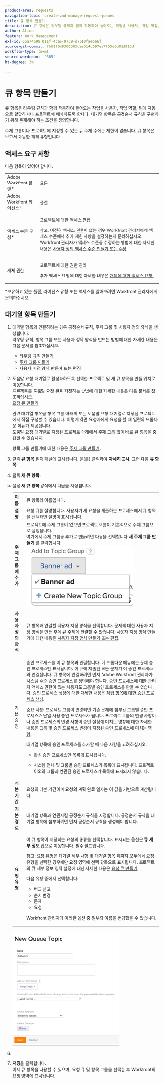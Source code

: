 ```yaml
---
product-area: requests
navigation-topic: create-and-manage-request-queues
title: 큐 항목 만들기
description: 큐 항목은 라우팅 규칙과 함께 작동하여 들어오는 작업을 사용자, 작업 역할, 팀에 자동으로 할당하거나 프로젝트에 배치하도록 합니다. 대기열 항목은 공정순서 규칙을 구현하기 위해 존재해야 하는 조건을 정의합니다.
author: Alina
feature: Work Management
exl-id: 65a74698-011f-4caa-9739-d7510faeb66f
source-git-commit: 7b61f6d9380365daa614c597ee7755d6d01d915d
workflow-type: tm+mt
source-wordcount: '885'
ht-degree: 3%

---
```


# 큐 항목 만들기

큐 항목은 라우팅 규칙과 함께 작동하여 들어오는 작업을 사용자, 작업 역할, 팀에 자동으로 할당하거나 프로젝트에 배치하도록 합니다. 대기열 항목은 공정순서 규칙을 구현하기 위해 존재해야 하는 조건을 정의합니다.

주제 그룹이나 프로젝트에 지정할 수 있는 큐 주제 수에는 제한이 없습니다. 큐 항목은 보고서 가능한 개체 유형입니다.

## 액세스 요구 사항

<!--drafted - replace table with P&P:

<table style="table-layout:auto"> 
 <col> 
 <col> 
 <tbody> 
  <tr> 
   <td role="rowheader">Adobe Workfront plan*</td> 
   <td> <p>Any </p> </td> 
  </tr> 
  <tr> 
   <td role="rowheader">Adobe Workfront license*</td> 
   <td> <p>Current license: Standard </p> 
   Or
   <p>Legacy license: Plan </p> </td> 
  </tr> 
  <tr> 
   <td role="rowheader">Access level configurations*</td> 
   <td> <p>Edit access to Projects</p> <p>Note: If you still don't have access, ask your Workfront administrator if they set additional restrictions in your access level. For information on how a Workfront administrator can modify your access level, see <a href="../../../administration-and-setup/add-users/configure-and-grant-access/create-modify-access-levels.md" class="MCXref xref">Create or modify custom access levels</a>.</p> </td> 
  </tr> 
  <tr> 
   <td role="rowheader">Object permissions</td> 
   <td> <p> Manage permissions to the project</p> <p>For information on requesting additional access, see <a href="../../../workfront-basics/grant-and-request-access-to-objects/request-access.md" class="MCXref xref">Request access to objects </a>.</p> </td> 
  </tr> 
 </tbody> 
</table>
-->

다음 항목이 있어야 합니다.

<table style="table-layout:auto"> 
 <col> 
 <col> 
 <tbody> 
  <tr> 
   <td role="rowheader">Adobe Workfront 플랜*</td> 
   <td> <p>모든 </p> </td> 
  </tr> 
  <tr> 
   <td role="rowheader">Adobe Workfront 라이선스*</td> 
   <td> <p>플랜 </p> </td> 
  </tr> 
  <tr> 
   <td role="rowheader">액세스 수준 구성*</td> 
   <td> <p>프로젝트에 대한 액세스 편집</p> <p>참고: 여전히 액세스 권한이 없는 경우 Workfront 관리자에게 액세스 수준에서 추가 제한 사항을 설정하는지 문의하십시오. Workfront 관리자가 액세스 수준을 수정하는 방법에 대한 자세한 내용은 <a href="../../../administration-and-setup/add-users/configure-and-grant-access/create-modify-access-levels.md" class="MCXref xref">사용자 정의 액세스 수준 만들기 또는 수정</a>.</p> </td> 
  </tr> 
  <tr> 
   <td role="rowheader">개체 권한</td> 
   <td> <p> 프로젝트에 대한 권한 관리</p> <p>추가 액세스 요청에 대한 자세한 내용은 <a href="../../../workfront-basics/grant-and-request-access-to-objects/request-access.md" class="MCXref xref">개체에 대한 액세스 요청 </a>.</p> </td> 
  </tr> 
 </tbody> 
</table>

&#42;보유하고 있는 플랜, 라이선스 유형 또는 액세스를 알아보려면 Workfront 관리자에게 문의하십시오

## 대기열 항목 만들기

1. 대기열 항목과 연결하려는 경우 공정순서 규칙, 주제 그룹 및 사용자 정의 양식을 생성합니다.\
   라우팅 규칙, 항목 그룹 또는 사용자 정의 양식을 만드는 방법에 대한 자세한 내용은 다음 문서를 참조하십시오.

   * [라우팅 규칙 만들기](../../../manage-work/requests/create-and-manage-request-queues/create-routing-rules.md)
   * [주제 그룹 만들기](../../../manage-work/requests/create-and-manage-request-queues/create-topic-groups.md)
   * [사용자 지정 양식 만들기 또는 편집](../../../administration-and-setup/customize-workfront/create-manage-custom-forms/create-or-edit-a-custom-form.md)

1. 도움말 요청 대기열로 활성화하도록 선택한 프로젝트 및 새 큐 항목을 만들 위치로 이동합니다.\
   프로젝트를 도움말 요청 큐로 지정하는 방법에 대한 자세한 내용은 다음 문서를 참조하십시오.\
   [요청 큐 만들기](../../../manage-work/requests/create-and-manage-request-queues/create-request-queue.md)

   관련 대기열 항목을 항목 그룹 아래의 또는 도움말 요청 대기열로 지정된 프로젝트에서 직접 구성할 수 있습니다. 이렇게 하면 요청자에게 요청을 할 때 일련의 드롭다운 메뉴가 제공됩니다.\
   도움말 요청 대기열로 지정된 프로젝트 아래에서 주제 그룹 없이 바로 큐 항목을 중첩할 수 있습니다.

   항목 그룹 만들기에 대한 내용은 [주제 그룹 만들기](../../../manage-work/requests/create-and-manage-request-queues/create-topic-groups.md).

1. 클릭 **큐 항목** 왼쪽 패널에 표시됩니다. 을(를) 클릭하여 **자세히 표시**, 그런 다음 **큐 항목**.
1. 클릭 **새 큐 항목**.
1. 설정 **새 큐 항목** 양식에서 다음을 지정합니다.

   <table style="table-layout:auto"> 
    <col> 
    <col> 
    <tbody> 
     <tr> 
      <td role="rowheader"><strong>이름</strong> </td> 
      <td> 큐 항목의 이름입니다.</td> 
     </tr> 
     <tr> 
      <td role="rowheader"><strong>설명</strong> </td> 
      <td>요청 큐를 설명합니다. 사용자가 새 요청을 제출하는 프로세스에서 큐 항목을 선택하면 설명이 표시됩니다. </td> 
     </tr> 
     <tr> 
      <td role="rowheader"><strong>주제 그룹에 추가</strong> </td> 
      <td> 프로젝트에 주제 그룹이 없으면 프로젝트 이름이 기본적으로 주제 그룹으로 설정됩니다.<br>여기에서 주제 그룹을 추가로 만들려면 다음을 선택합니다 <strong>새 주제 그룹 만들기</strong> 를 클릭합니다.<br><img src="assets/create-new-topic-group-within-queue-topic-350x203.png" alt="create_new_topic_group_within_queue_topic.png" style="width: 350;height: 203;"></td> 
     </tr> 
     <tr> 
      <td role="rowheader"><strong>사용자 정의 양식</strong> </td> 
      <td>큐 항목과 연결할 사용자 지정 양식을 선택합니다. 문제에 대한 사용자 지정 양식을 만든 후에 큐 주제에 연결할 수 있습니다. 사용자 지정 양식 만들기에 대한 내용은 <a href="../../../administration-and-setup/customize-workfront/create-manage-custom-forms/create-or-edit-a-custom-form.md" class="MCXref xref">사용자 지정 양식 만들기 또는 편집</a>.</td> 
     </tr> 
     <tr> 
      <td role="rowheader">기본 승인</td> 
      <td> <p>승인 프로세스를 이 큐 항목과 연결합니다. 이 드롭다운 메뉴에는 문제 승인 프로세스만 표시됩니다. 이 큐에 제출된 모든 문제가 이 승인 프로세스와 연결됩니다. 큐 항목에 연결하려면 먼저 Adobe Workfront 관리자가 시스템 수준 승인 프로세스를 정의해야 합니다. <span>승인 프로세스에 대한 관리자 액세스 권한이 있는 사용자도 그룹별 승인 프로세스를 만들 수 있습니다.</span> 승인 프로세스 생성에 대한 자세한 내용은 <a href="../../../administration-and-setup/customize-workfront/configure-approval-milestone-processes/create-approval-processes.md" class="MCXref xref">작업 항목에 대한 승인 프로세스 생성</a>.<br></p> 
       <div> 
        <p>중요 사항: 프로젝트 그룹이 변경되면 기존 문제에 첨부된 그룹별 승인 프로세스가 단일 사용 승인 프로세스가 됩니다. 프로젝트 그룹의 변경 사항이나 승인 프로세스의 변경 사항이 승인 설정에 미치는 영향에 대한 자세한 내용은 <a href="../../../administration-and-setup/customize-workfront/configure-approval-milestone-processes/how-changes-affect-group-approvals.md" class="MCXref xref">그룹 및 승인 프로세스 변경이 지정된 승인 프로세스에 미치는 영향</a>.</p> 
        <p>대기열 항목에 승인 프로세스를 추가할 때 다음 사항을 고려하십시오. </p> 
        <ul style="list-style-type: circle;"> 
         <li>활성 승인 프로세스만 목록에 표시됩니다. </li> 
         <li> <p>시스템 전체 및 그룹별 승인 프로세스가 목록에 표시됩니다. 프로젝트 이외의 그룹과 연관된 승인 프로세스가 목록에 표시되지 않습니다.</p> </li> 
        </ul> 
       </div> </td> 
     </tr> 
     <tr> 
      <td role="rowheader"><strong>기본 기간</strong> </td> 
      <td>요청의 기본 기간이며 요청의 계획 완료 일자는 이 값을 기반으로 계산됩니다.</td> 
     </tr> 
     <tr> 
      <td role="rowheader"><strong>기본 경로</strong> </td> 
      <td>대기열 항목과 연관시킬 공정순서 규칙을 지정합니다. 공정순서 규칙을 대기열 항목에 첨부하려면 먼저 공정순서 규칙을 생성해야 합니다.</td> 
     </tr> 
     <tr> 
      <td role="rowheader"><strong>요청 유형</strong> </td> 
      <td> <p>이 큐 항목이 저장하는 요청의 종류를 선택합니다. 표시되는 옵션은 <strong>큐 세부 정보</strong> 탭으로 이동합니다. 필수 필드입니다. </p> <p>참고: 요청 유형은 대기열 세부 사항 및 대기열 항목 페이지 모두에서 요청 유형을 선택한 경우에만 요청 영역에 선택 항목으로 표시됩니다. 프로젝트의 큐 세부 정보 영역 설정에 대한 자세한 내용은 <a href="../../../manage-work/requests/create-and-manage-request-queues/create-request-queue.md" class="MCXref xref">요청 큐 만들기</a>. </p> <p>다음 유형 중에서 선택합니다.</p> 
       <ul> 
        <li>버그 신고</li> 
        <li>순서 변경</li> 
        <li>문제</li> 
        <li>요청</li> 
       </ul> <p>Workfront 관리자가 이러한 옵션 중 일부의 이름을 변경했을 수 있습니다. </p> </td> 
     </tr> 
    </tbody> 
   </table>

   ![](assets/new-queue-topic-box-nwe-350x375.png)

1.  
1. **저장**&#x200B;을 클릭합니다.\
   이제 큐 항목을 사용할 수 있으며, 요청 큐 및 항목 그룹을 선택한 후 Workfront의 요청 영역에 표시됩니다.
